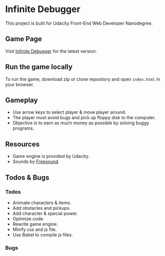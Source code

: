 # Infinite Debugger

This project is built for Udacity Front-End Web Developer Nanodegree.


## Game Page

Visit [Infinite Debugger](https://mengshiunlin.com/infinite_debugger/) for the latest version.

## Run the game locally

To run the game, download zip or clone repository and open `index.html` in your browser.

## Gameplay

* Use arrow keys to select player & move player around.
* The player must avoid bugs and pick up floppy disk to the computer.
* Objective is to earn as much money as possible by solving buggy programs.


## Resources

* Game engine is provided by Udacity.
* Sounds by [Freesound](https://freesound.org/)


## Todos & Bugs

### Todos

* Animate characters & items.
* Add obstacles and pickups.
* Add character & special power.
* Optimize code.
* Rewrite game engine.
* Minify css and js file.
* Use Babel to compile js files.

### Bugs
